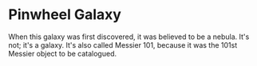# Pinwheel Galaxy

When this galaxy was first discovered, it was believed to be a nebula. It's not;
it's a galaxy. It's also called Messier 101, because it was the 101st Messier
object to be catalogued.
